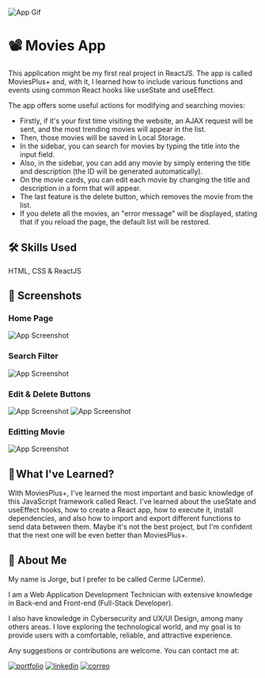 ![App Gif](https://www.jcerme.com/other/moviesPlus.gif)

# 📽️ Movies App

This application might be my first real project in ReactJS. The app is called MoviesPlus+ and, with it, I learned how to include various functions and events using common React hooks like useState and useEffect.

The app offers some useful actions for modifying and searching movies:

- Firstly, if it's your first time visiting the website, an AJAX request will be sent, and the most trending movies will appear in the list.
- Then, those movies will be saved in Local Storage.
- In the sidebar, you can search for movies by typing the title into the input field.
- Also, in the sidebar, you can add any movie by simply entering the title and description (the ID will be generated automatically).
- On the movie cards, you can edit each movie by changing the title and description in a form that will appear.
- The last feature is the delete button, which removes the movie from the list.
- If you delete all the movies, an "error message" will be displayed, stating that if you reload the page, the default list will be restored.


## 🛠 Skills Used
HTML, CSS & ReactJS


## 📸 Screenshots
### Home Page
![App Screenshot](https://www.jcerme.com/other/MoviesPlus1.png)
### Search Filter
![App Screenshot](https://www.jcerme.com/other/MoviesPlus2.png)
### Edit & Delete Buttons
![App Screenshot](https://www.jcerme.com/other/MoviesPlus6.png)
![App Screenshot](https://www.jcerme.com/other/MoviesPlus8.png)
### Editting Movie
![App Screenshot](https://www.jcerme.com/other/MoviesPlus7.png)



## 📖 What I've Learned?

With MoviesPlus+, I've learned the most important and basic knowledge of this JavaScript framework called React. I've learned about the useState and useEffect hooks, how to create a React app, how to execute it, install dependencies, and also how to import and export different functions to send data between them. Maybe it's not the best project, but I'm confident that the next one will be even better than MoviesPlus+.


## 🚀 About Me
My name is Jorge, but I prefer to be called Cerme (JCerme).

I am a Web Application Development Technician with extensive knowledge in Back-end and Front-end (Full-Stack Developer).

I also have knowledge in Cybersecurity and UX/UI Design, among many others areas. I love exploring the technological world, and my goal is to provide users with a comfortable, reliable, and attractive experience.

Any suggestions or contributions are welcome.
You can contact me at:

[![portfolio](https://img.shields.io/badge/https://jcerme.com-5f17ce?style=for-the-badge&logo=ko-fi&logoColor=white)](https://jcerme.com/)
[![linkedin](https://img.shields.io/badge/jorge_cermeno-0A66C2?style=for-the-badge&logo=linkedin&logoColor=white)](www.linkedin.com/in/jorge-cermeno)
[![correo](https://img.shields.io/badge/contact@jcerme.com-red?style=for-the-badge&logo=gmail&logoColor=white)](mailto:contact@jcerme.com)
